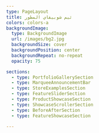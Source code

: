 ```yaml
---
type: PageLayout
title: ثيم شوبيفاي المطور
colors: colors-a
backgroundImage:
  type: BackgroundImage
  url: /images/bg2.jpg
  backgroundSize: cover
  backgroundPosition: center
  backgroundRepeat: no-repeat
  opacity: 75

sections:
  - type: PortfolioGallerySection
  - type: MarqueeAnnouncementBar
  - type: StoreExamplesSection      
  - type: FeatureSliderSection
  - type: ProductShowcaseSection
  - type: ShowcaseScrollerSection
  - type: BeforeAfterSection
  - type: FeatureShowcaseSection

---
```

